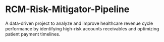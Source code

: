 # RCM-Risk-Mitigator-Pipeline
A data-driven project to analyze and improve healthcare revenue cycle performance by identifying high-risk accounts receivables and optimizing patient payment timelines.
